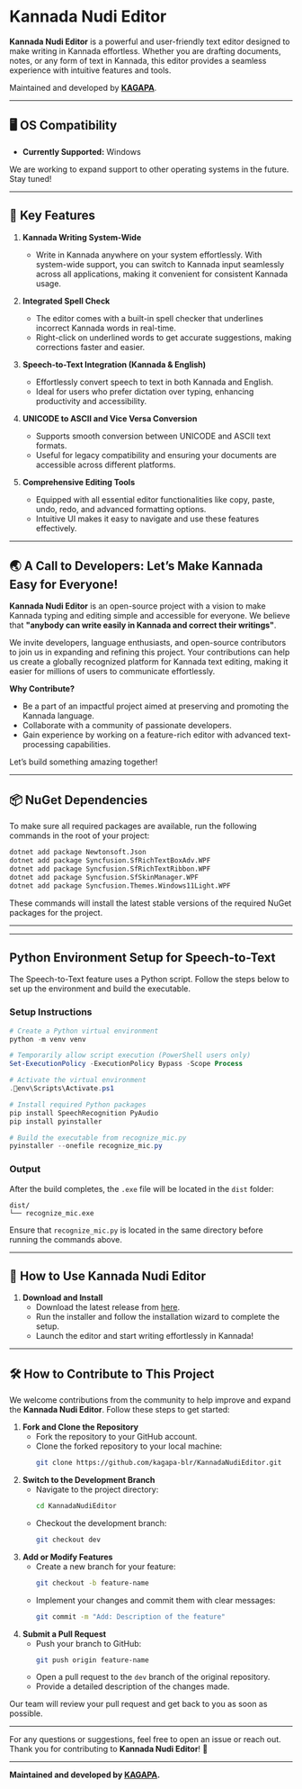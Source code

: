 
# Kannada Nudi Editor

**Kannada Nudi Editor** is a powerful and user-friendly text editor designed to make writing in Kannada effortless.
Whether you are drafting documents, notes, or any form of text in Kannada, this editor provides a seamless experience
with intuitive features and tools.

Maintained and developed by [**KAGAPA**](https://kagapa.com/).

---

## 🖥️ OS Compatibility

- **Currently Supported:** Windows

We are working to expand support to other operating systems in the future. Stay tuned!

---

## 🌟 Key Features

1. **Kannada Writing System-Wide**
    - Write in Kannada anywhere on your system effortlessly. With system-wide support, you can switch to Kannada input
      seamlessly across all applications, making it convenient for consistent Kannada usage.

2. **Integrated Spell Check**
    - The editor comes with a built-in spell checker that underlines incorrect Kannada words in real-time.
    - Right-click on underlined words to get accurate suggestions, making corrections faster and easier.

3. **Speech-to-Text Integration (Kannada & English)**
    - Effortlessly convert speech to text in both Kannada and English.
    - Ideal for users who prefer dictation over typing, enhancing productivity and accessibility.

4. **UNICODE to ASCII and Vice Versa Conversion**
    - Supports smooth conversion between UNICODE and ASCII text formats.
    - Useful for legacy compatibility and ensuring your documents are accessible across different platforms.

5. **Comprehensive Editing Tools**
    - Equipped with all essential editor functionalities like copy, paste, undo, redo, and advanced formatting options.
    - Intuitive UI makes it easy to navigate and use these features effectively.

---

## 🌏 A Call to Developers: Let’s Make Kannada Easy for Everyone!

**Kannada Nudi Editor** is an open-source project with a vision to make Kannada typing and editing simple and accessible
for everyone. We believe that **"anybody can write easily in Kannada and correct their writings"**.

We invite developers, language enthusiasts, and open-source contributors to join us in expanding and refining this
project. Your contributions can help us create a globally recognized platform for Kannada text editing, making it easier
for millions of users to communicate effortlessly.

**Why Contribute?**

- Be a part of an impactful project aimed at preserving and promoting the Kannada language.
- Collaborate with a community of passionate developers.
- Gain experience by working on a feature-rich editor with advanced text-processing capabilities.

Let’s build something amazing together! 

---

## 📦 NuGet Dependencies

To make sure all required packages are available, run the following commands in the root of your project:

```bash
dotnet add package Newtonsoft.Json
dotnet add package Syncfusion.SfRichTextBoxAdv.WPF
dotnet add package Syncfusion.SfRichTextRibbon.WPF
dotnet add package Syncfusion.SfSkinManager.WPF
dotnet add package Syncfusion.Themes.Windows11Light.WPF
```

These commands will install the latest stable versions of the required NuGet packages for the project.

---


---

## Python Environment Setup for Speech-to-Text

The Speech-to-Text feature uses a Python script. Follow the steps below to set up the environment and build the executable.

### Setup Instructions

```powershell
# Create a Python virtual environment
python -m venv venv

# Temporarily allow script execution (PowerShell users only)
Set-ExecutionPolicy -ExecutionPolicy Bypass -Scope Process

# Activate the virtual environment
.env\Scripts\Activate.ps1

# Install required Python packages
pip install SpeechRecognition PyAudio
pip install pyinstaller

# Build the executable from recognize_mic.py
pyinstaller --onefile recognize_mic.py
```

### Output

After the build completes, the `.exe` file will be located in the `dist` folder:

```
dist/
└── recognize_mic.exe
```

Ensure that `recognize_mic.py` is located in the same directory before running the commands above.

---



## 🚀 How to Use Kannada Nudi Editor

1. **Download and Install**
    - Download the latest release from [here](https://github.com/kagapa-blr/KannadaNudiEditor/releases).
    - Run the installer and follow the installation wizard to complete the setup.
    - Launch the editor and start writing effortlessly in Kannada!

---

## 🛠 How to Contribute to This Project

We welcome contributions from the community to help improve and expand the **Kannada Nudi Editor**. Follow these steps
to get started:

1. **Fork and Clone the Repository**
    - Fork the repository to your GitHub account.
    - Clone the forked repository to your local machine:
      ```bash
      git clone https://github.com/kagapa-blr/KannadaNudiEditor.git
      ```
2. **Switch to the Development Branch**
    - Navigate to the project directory:
      ```bash
      cd KannadaNudiEditor
      ```
    - Checkout the development branch:
      ```bash
      git checkout dev
      ```
3. **Add or Modify Features**
    - Create a new branch for your feature:
      ```bash
      git checkout -b feature-name
      ```
    - Implement your changes and commit them with clear messages:
      ```bash
      git commit -m "Add: Description of the feature"
      ```
4. **Submit a Pull Request**
    - Push your branch to GitHub:
      ```bash
      git push origin feature-name
      ```
    - Open a pull request to the `dev` branch of the original repository.
    - Provide a detailed description of the changes made.

Our team will review your pull request and get back to you as soon as possible.

---

For any questions or suggestions, feel free to open an issue or reach out.  
Thank you for contributing to **Kannada Nudi Editor**! 🙏

---

**Maintained and developed by [KAGAPA](https://kagapa.com/).**
